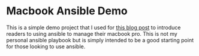 # Macbook Ansible Demo
This is a simple demo project that I used for [this blog post]() to
introduce readers to using ansible to manage their macbook pro. This is
not my personal ansible playbook but is simply intended to be a good
starting point for those looking to use ansible.
